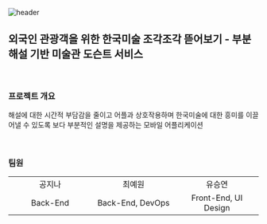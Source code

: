 ![header](https://capsule-render.vercel.app/api?type=transparent&fontColor=343434&height=170&radius=4.5&section=header&text=🎱%20EIGHT&fontSize=56&animation=fadeIn)
## 외국인 관광객을 위한 한국미술 조각조각 뜯어보기 - 부분 해설 기반 미술관 도슨트 서비스
<br />

### 프로젝트 개요

<p align="justify">
 해설에 대한 시간적 부담감을 줄이고 어플과 상호작용하며 한국미술에 대한 흥미를 이끌어낼 수 있도록 보다 부분적인 설명을 제공하는 모바일 어플리케이션
</p>

<br />

### 팀원
<table align="center">
    <tr width="100%">
        <td width="20%" align="center">공지나</td>
        <td width="20%" align="center">최예원</td>
        <td width="20%" align="center">유승연</td>
    </tr>
    <tr width="100%">
        <td width="20%" align="center">Back-End</td>
        <td width="20%" align="center">Back-End, DevOps</td>
        <td width="20%" align="center">Front-End, UI Design</td>
   </tr>
</table>

